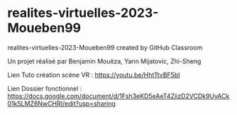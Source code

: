 # realites-virtuelles-2023-Moueben99
realites-virtuelles-2023-Moueben99 created by GitHub Classroom

Un projet réalisé par Benjamin Mouëza, Yann Mijatovic, Zhi-Sheng  

Lien Tuto création scène VR : https://youtu.be/HhtTtvBF5bI  

Lien Dossier fonctionnel : https://docs.google.com/document/d/1Fsh3eKD5eAeT4ZiizD2VCDk9UyACk01k5LMZ6NwCHRI/edit?usp=sharing  
